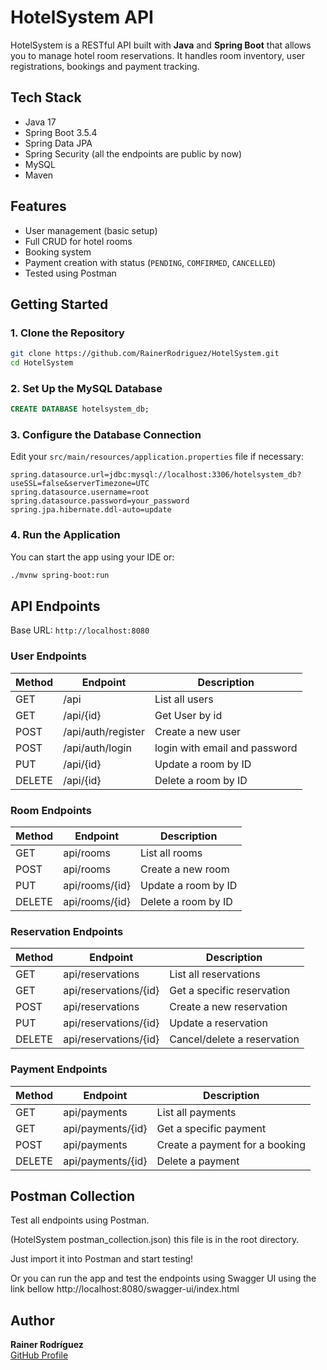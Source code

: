 #  HotelSystem API

HotelSystem is a RESTful API built with **Java** and **Spring Boot** that allows you to manage hotel room reservations. It handles room inventory, user registrations, bookings  and payment tracking.

## Tech Stack

- Java 17
- Spring Boot 3.5.4
- Spring Data JPA
- Spring Security (all the endpoints are public by now)
- MySQL
- Maven

##  Features

-  User management (basic setup)
-  Full CRUD for hotel rooms
-  Booking system
-  Payment creation with status (`PENDING`, `COMFIRMED`, `CANCELLED`)
-  Tested using Postman

##  Getting Started

### 1. Clone the Repository

```bash
git clone https://github.com/RainerRodriguez/HotelSystem.git
cd HotelSystem
```

### 2. Set Up the MySQL Database

```sql
CREATE DATABASE hotelsystem_db;
```

### 3. Configure the Database Connection

Edit your `src/main/resources/application.properties` file if necessary:

```properties
spring.datasource.url=jdbc:mysql://localhost:3306/hotelsystem_db?useSSL=false&serverTimezone=UTC
spring.datasource.username=root
spring.datasource.password=your_password
spring.jpa.hibernate.ddl-auto=update
```

### 4. Run the Application

You can start the app using your IDE or:

```bash
./mvnw spring-boot:run
```

##  API Endpoints

Base URL: `http://localhost:8080`

###  User Endpoints

| Method | Endpoint           | Description                   |
|--------|--------------------|-------------------------------|
| GET    | /api               | List all users                |
| GET    | /api/{id}          | Get User by id                |
| POST   | /api/auth/register | Create a new user             |
| POST   | /api/auth/login    | login with email and password |
| PUT    | /api/{id}          | Update a room by ID           |
| DELETE | /api/{id}          | Delete a room by ID           |


###  Room Endpoints

| Method | Endpoint       | Description            |
|--------|----------------|------------------------|
| GET    | api/rooms      | List all rooms         |
| POST   | api/rooms      | Create a new room      |
| PUT    | api/rooms/{id} | Update a room by ID    |
| DELETE | api/rooms/{id} | Delete a room by ID    |

###  Reservation Endpoints

| Method | Endpoint              | Description                        |
|--------|-----------------------|------------------------------------|
| GET    | api/reservations      | List all reservations              |
| GET    | api/reservations/{id} | Get a specific reservation         |
| POST   | api/reservations      | Create a new reservation           |
| PUT    | api/reservations/{id} | Update a reservation               |
| DELETE | api/reservations/{id} | Cancel/delete a reservation        |

###  Payment Endpoints

| Method | Endpoint          | Description                    |
|--------|-------------------|--------------------------------|
| GET    | api/payments      | List all payments              |
| GET    | api/payments/{id} | Get a specific payment         |
| POST   | api/payments      | Create a payment for a booking |
| DELETE | api/payments/{id} | Delete a payment               |


##  Postman Collection

Test all endpoints using Postman.

(HotelSystem postman_collection.json) this file is in the root directory.

Just import it into Postman and start testing!

Or you can run the app and test the endpoints using Swagger UI using the link bellow
http://localhost:8080/swagger-ui/index.html

##  Author

**Rainer Rodríguez**  
[GitHub Profile](https://github.com/RainerRodriguez)